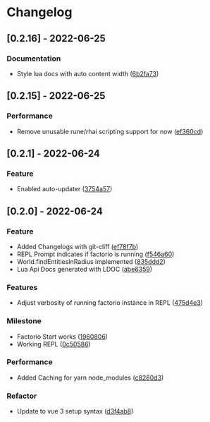 # Changelog
## [0.2.16] - 2022-06-25

### Documentation

- Style lua docs with auto content width ([6b2fa73](https://github.com/arturh85/factorio-bot-tauri/commit/6b2fa734fbfa2d04e870d38aac561c1f9426c5cf))

## [0.2.15] - 2022-06-25

### Performance

- Remove unusable rune/rhai scripting support for now ([ef360cd](https://github.com/arturh85/factorio-bot-tauri/commit/ef360cd84772f2610e4c1342479038346a71c005))

## [0.2.1] - 2022-06-24

### Feature

- Enabled auto-updater ([3754a57](https://github.com/arturh85/factorio-bot-tauri/commit/3754a57c1c7091ff5beed4767d02572ebf7cef8f))

## [0.2.0] - 2022-06-24

### Feature

- Added Changelogs with git-cliff ([ef78f7b](https://github.com/arturh85/factorio-bot-tauri/commit/ef78f7b1657ea07754c49d81d7ebd4773ffd4e11))
- REPL Prompt indicates if factorio is running ([f546a60](https://github.com/arturh85/factorio-bot-tauri/commit/f546a6000a68bf76cd58ff44ece08f4cd9ce4d53))
- World.findEntitiesInRadius implemented ([835ddd2](https://github.com/arturh85/factorio-bot-tauri/commit/835ddd28781a725b89165fcf6db65505ca565ed6))
- Lua Api Docs generated with LDOC ([abe6359](https://github.com/arturh85/factorio-bot-tauri/commit/abe63599c1ba909bdafc9ec92b4ec5d6b22c9de1))

### Features

- Adjust verbosity of running factorio instance in REPL ([475d4e3](https://github.com/arturh85/factorio-bot-tauri/commit/475d4e340f19dfb1a68f5a835bcc259039848333))

### Milestone

- Factorio Start works ([1960806](https://github.com/arturh85/factorio-bot-tauri/commit/1960806a0633b326f20fc358935c3a955c8769af))
- Working REPL ([0c50586](https://github.com/arturh85/factorio-bot-tauri/commit/0c50586cf747c840912336fed4620c58abad67d2))

### Performance

- Added Caching for yarn node_modules ([c8280d3](https://github.com/arturh85/factorio-bot-tauri/commit/c8280d396de91029495475f4ac0bc4b572bd10d9))

### Refactor

- Update to vue 3 setup syntax ([d3f4ab8](https://github.com/arturh85/factorio-bot-tauri/commit/d3f4ab8bcb8571975152a246550abb924d64fa40))

<!-- generated by git-cliff -->
